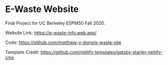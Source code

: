 # E-Waste Website

Final Project for UC Berkeley ESPM50 Fall 2020.  

Website Link: https://e-waste-info.web.app/

Code: https://github.com/matthew-y-dong/e-waste-site

Template Credit: https://github.com/netlify-templates/gatsby-starter-netlify-cms
